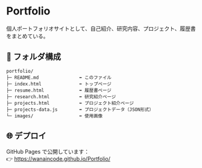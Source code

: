 # Portfolio

個人ポートフォリオサイトとして、自己紹介、研究内容、プロジェクト、履歴書をまとめている。

## 📂 フォルダ構成
```text
portfolio/
├─ README.md               ⬅️ このファイル
├─ index.html              ⬅️ トップページ
├─ resume.html             ⬅️ 履歴書ページ
├─ research.html           ⬅️ 研究紹介ページ
├─ projects.html           ⬅️ プロジェクト紹介ページ
├─ projects-data.js        ⬅️ プロジェクトデータ（JSON形式）
└─ images/                 ⬅️ 使用画像
```

## 🌐 デプロイ
GitHub Pages で公開しています：  
👉 <a href="https://wanaincode.github.io/Portfolio/" target="_blank" rel="noopener noreferrer">https://wanaincode.github.io/Portfolio/</a>